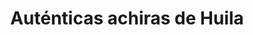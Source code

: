 ---
title: "Auténticas achiras de Huila"
url: /bogota-d-c/autenticas-achiras-de-huila/
shop: Süßwaren
---
